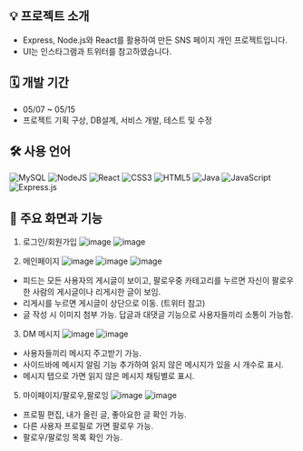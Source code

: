 ## 💡 프로젝트 소개
- Express, Node.js와 React를 활용하여 만든 SNS 페이지 개인 프로젝트입니다.
- UI는 인스타그램과 트위터를 참고하였습니다.

## 🗓 개발 기간
- 05/07 ~ 05/15
- 프로젝트 기획 구상, DB설계, 서비스 개발, 테스트 및 수정

## 🛠️ 사용 언어
![MySQL](https://img.shields.io/badge/mysql-4479A1.svg?style=for-the-badge&logo=mysql&logoColor=white)
![NodeJS](https://img.shields.io/badge/node.js-6DA55F?style=for-the-badge&logo=node.js&logoColor=white)
![React](https://img.shields.io/badge/react-%2320232a.svg?style=for-the-badge&logo=react&logoColor=%2361DAFB)
![CSS3](https://img.shields.io/badge/css3-%231572B6.svg?style=for-the-badge&logo=css3&logoColor=white)
![HTML5](https://img.shields.io/badge/html5-%23E34F26.svg?style=for-the-badge&logo=html5&logoColor=white)
![Java](https://img.shields.io/badge/java-%23ED8B00.svg?style=for-the-badge&logo=openjdk&logoColor=white)
![JavaScript](https://img.shields.io/badge/javascript-%23323330.svg?style=for-the-badge&logo=javascript&logoColor=%23F7DF1E)
![Express.js](https://img.shields.io/badge/express.js-%23404d59.svg?style=for-the-badge&logo=express&logoColor=%2361DAFB)

## 📑 주요 화면과 기능
1. 로그인/회원가입
![image](https://github.com/user-attachments/assets/649d2087-557c-4a0b-a969-5ef987e21944)
![image](https://github.com/user-attachments/assets/e6c8bb0e-b00b-4b67-8884-c40dbe3d04f3)

2. 메인페이지
![image](https://github.com/user-attachments/assets/e9063c74-2f03-43e3-8575-65220454a81e)
![image](https://github.com/user-attachments/assets/58dd3430-4fc9-4da5-9c8d-c692e92056f2)
![image](https://github.com/user-attachments/assets/ae734e1b-716f-4a04-b856-77cb99193373)
- 피드는 모든 사용자의 게시글이 보이고, 팔로우중 카테고리를 누르면 자신이 팔로우한 사람의 게시글이나 리게시한 글이 보임.
- 리게시를 누르면 게시글이 상단으로 이동. (트위터 참고)
- 글 작성 시 이미지 첨부 가능. 답글과 대댓글 기능으로 사용자들끼리 소통이 가능함.

3. DM 메시지
![image](https://github.com/user-attachments/assets/7d168984-d0b3-4ee6-a072-87179967bcf7)
![image](https://github.com/user-attachments/assets/e08a15ac-c224-4dc4-bb9b-708fafd4be25)
- 사용자들끼리 메시지 주고받기 가능.
- 사이드바에 메시지 알림 기능 추가하여 읽지 않은 메시지가 있을 시 개수로 표시.
- 메시지 탭으로 가면 읽지 않은 메시지 채팅별로 표시.

5. 마이페이지/팔로우,팔로잉
![image](https://github.com/user-attachments/assets/06adae42-581c-4b63-8fca-79dc42d3926a)
![image](https://github.com/user-attachments/assets/ffb5eba4-2795-4535-9dda-4930004897c6)
- 프로필 편집, 내가 올린 글, 좋아요한 글 확인 가능.
- 다른 사용자 프로필로 가면 팔로우 가능.
- 팔로우/팔로잉 목록 확인 가능.






